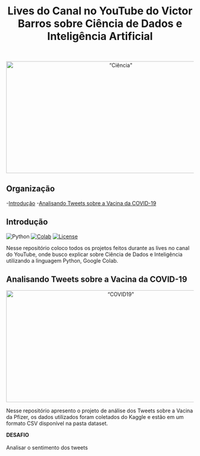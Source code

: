 <h1 align="center"> Lives do Canal no YouTube do Victor Barros sobre Ciência de Dados e Inteligência Artificial </h1> <br>
<p align="center">
  <a href="https://github.com/ovictorbarros/lives-ovictorbarros">
    <img alt=“Ciência" title=“Ciência de Dados src="https://insightlab.ufc.br/wp-content/uploads/2020/06/canais-jpeg.jpg" width="600" height="300">
  </a>
</p>

## Organização
-[Introdução](#introdução)
-[Analisando Tweets sobre a Vacina da COVID-19](https://github.com/ovictorbarros/lives-ovictorbarros/tree/main/Analisando%20Tweets%20sobre%20a%20Vacina%20da%20COVID-19)

## Introdução
![Python](https://img.shields.io/badge/python-v3.6+-blue.svg)
[![Colab](https://colab.research.google.com/assets/colab-badge.svg)](https://colab.research.google.com/drive/1n8N2zZf9KLN91AkOflHFO0LpD1svzzEC)
[![License](https://img.shields.io/badge/license-MIT-blue.svg)](https://opensource.org/licenses/MIT)

Nesse repositório coloco todos os projetos feitos durante as lives no canal do YouTube, onde busco explicar sobre Ciência de Dados e Inteligência utilizando a linguagem Python, Google Colab. 

## Analisando Tweets sobre a Vacina da COVID-19
<p align="center">
 <a href="https://github.com/ovictorbarros/lives-ovictorbarros/tree/main/Analisando%20Tweets%20sobre%20a%20Vacina%20da%20COVID-19">
   <img alt=“COVID19" title=“Tweets sobre a Vacina" src="https://s3.amazonaws.com/static-wiseup-blog.gazetadopovo.com.br/wp-content/uploads/2020/12/11182125/Pfizer2.jpg" width="600" height="300">
  </a>
</p>

Nesse repositório apresento o projeto de análise dos Tweets sobre a Vacina da Pfizer, os dados utilizados foram coletados do Kaggle e estão em um formato CSV disponível na pasta dataset. 

<b>DESAFIO</b><br><br>
Analisar o sentimento dos tweets
   
